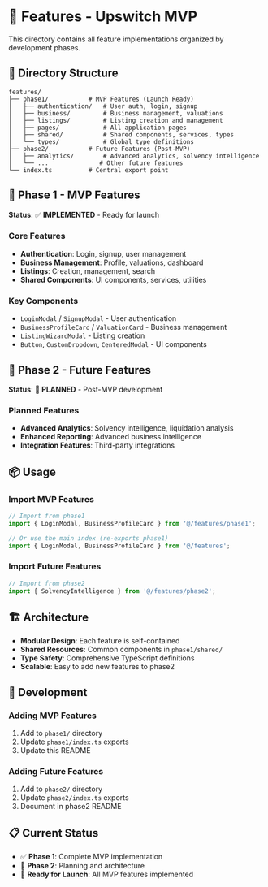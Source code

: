 # 🚀 Features - Upswitch MVP

This directory contains all feature implementations organized by development phases.

## 📁 Directory Structure

```
features/
├── phase1/           # MVP Features (Launch Ready)
│   ├── authentication/   # User auth, login, signup
│   ├── business/         # Business management, valuations
│   ├── listings/         # Listing creation and management
│   ├── pages/            # All application pages
│   ├── shared/           # Shared components, services, types
│   └── types/            # Global type definitions
├── phase2/           # Future Features (Post-MVP)
│   ├── analytics/        # Advanced analytics, solvency intelligence
│   └── ...              # Other future features
└── index.ts          # Central export point
```

## 🎯 Phase 1 - MVP Features

**Status**: ✅ **IMPLEMENTED** - Ready for launch

### Core Features

- **Authentication**: Login, signup, user management
- **Business Management**: Profile, valuations, dashboard
- **Listings**: Creation, management, search
- **Shared Components**: UI components, services, utilities

### Key Components

- `LoginModal` / `SignupModal` - User authentication
- `BusinessProfileCard` / `ValuationCard` - Business management
- `ListingWizardModal` - Listing creation
- `Button`, `CustomDropdown`, `CenteredModal` - UI components

## 🔮 Phase 2 - Future Features

**Status**: 🔄 **PLANNED** - Post-MVP development

### Planned Features

- **Advanced Analytics**: Solvency intelligence, liquidation analysis
- **Enhanced Reporting**: Advanced business intelligence
- **Integration Features**: Third-party integrations

## 📦 Usage

### Import MVP Features

```typescript
// Import from phase1
import { LoginModal, BusinessProfileCard } from '@/features/phase1';

// Or use the main index (re-exports phase1)
import { LoginModal, BusinessProfileCard } from '@/features';
```

### Import Future Features

```typescript
// Import from phase2
import { SolvencyIntelligence } from '@/features/phase2';
```

## 🏗️ Architecture

- **Modular Design**: Each feature is self-contained
- **Shared Resources**: Common components in `phase1/shared/`
- **Type Safety**: Comprehensive TypeScript definitions
- **Scalable**: Easy to add new features to phase2

## 🔧 Development

### Adding MVP Features

1. Add to `phase1/` directory
2. Update `phase1/index.ts` exports
3. Update this README

### Adding Future Features

1. Add to `phase2/` directory
2. Update `phase2/index.ts` exports
3. Document in phase2 README

## 📋 Current Status

- ✅ **Phase 1**: Complete MVP implementation
- 🔄 **Phase 2**: Planning and architecture
- 🚀 **Ready for Launch**: All MVP features implemented
